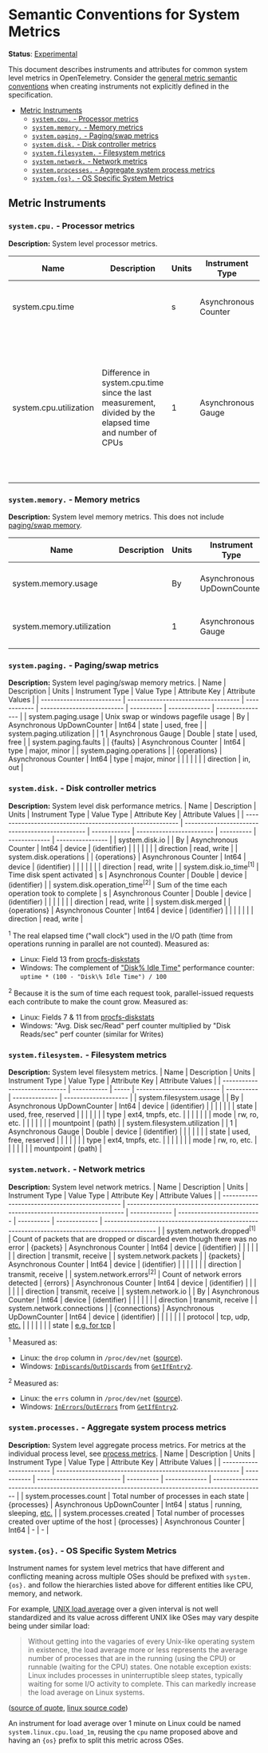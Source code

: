 # Semantic Conventions for System Metrics

**Status**: [Experimental](../../document-status.md)

This document describes instruments and attributes for common system level
metrics in OpenTelemetry. Consider the [general metric semantic
conventions](README.md#general-metric-semantic-conventions) when creating
instruments not explicitly defined in the specification.

<!-- Re-generate TOC with `markdown-toc --no-first-h1 -i` -->

<!-- toc -->

- [Metric Instruments](#metric-instruments)
  * [`system.cpu.` - Processor metrics](#systemcpu---processor-metrics)
  * [`system.memory.` - Memory metrics](#systemmemory---memory-metrics)
  * [`system.paging.` - Paging/swap metrics](#systempaging---pagingswap-metrics)
  * [`system.disk.` - Disk controller metrics](#systemdisk---disk-controller-metrics)
  * [`system.filesystem.` - Filesystem metrics](#systemfilesystem---filesystem-metrics)
  * [`system.network.` - Network metrics](#systemnetwork---network-metrics)
  * [`system.processes.` - Aggregate system process metrics](#systemprocesses---aggregate-system-process-metrics)
  * [`system.{os}.` - OS Specific System Metrics](#systemos---os-specific-system-metrics)

<!-- tocstop -->

## Metric Instruments

### `system.cpu.` - Processor metrics

**Description:** System level processor metrics.

| Name                   | Description | Units | Instrument Type      | Value Type | Attribute Key(s) | Attribute Values                    |
| ---------------------- | ----------- | ----- | ---------------------| ---------- | ---------------- | ----------------------------------- |
| system.cpu.time        |             | s     | Asynchronous Counter | Double     | state            | idle, user, system, interrupt, etc. |
|                        |             |       |                      |            | cpu              | CPU number [0..n-1]                 |
| system.cpu.utilization | Difference in system.cpu.time since the last measurement, divided by the elapsed time and number of CPUs | 1     | Asynchronous Gauge   | Double     | state            | idle, user, system, interrupt, etc. |
|                        |             |       |                      |            | cpu              | CPU number (0..n)                   |

### `system.memory.` - Memory metrics

**Description:** System level memory metrics. This does not include [paging/swap
memory](#systempaging---pagingswap-metrics).

| Name                      | Description | Units | Instrument Type   | Value Type | Attribute Key | Attribute Values         |
| ------------------------- | ----------- | ----- | ----------------- | ---------- | ------------- | ------------------------ |
| system.memory.usage       |             | By    | Asynchronous UpDownCounter | Int64      | state         | used, free, cached, etc. |
| system.memory.utilization |             | 1     | Asynchronous Gauge         | Double     | state         | used, free, cached, etc. |

### `system.paging.` - Paging/swap metrics

**Description:** System level paging/swap memory metrics.
| Name                      | Description                         | Units        | Instrument Type            | Value Type | Attribute Key | Attribute Values |
| ------------------------- | ----------------------------------- | ------------ | -------------------------- | ---------- | ------------- | ---------------- |
| system.paging.usage       | Unix swap or windows pagefile usage | By           | Asynchronous UpDownCounter | Int64      | state         | used, free       |
| system.paging.utilization |                                     | 1            | Asynchronous Gauge         | Double     | state         | used, free       |
| system.paging.faults      |                                     | {faults}     | Asynchronous Counter       | Int64      | type          | major, minor     |
| system.paging.operations  |                                     | {operations} | Asynchronous Counter       | Int64      | type          | major, minor     |
|                           |                                     |              |                            |            | direction     | in, out          |

### `system.disk.` - Disk controller metrics

**Description:** System level disk performance metrics.
| Name                                                      | Description                                     | Units        | Instrument Type          | Value Type | Attribute Key | Attribute Values |
| --------------------------------------------------------- | ----------------------------------------------- | ------------ | ------------------------ | ---------- | ------------- | ---------------- |
| system.disk.io<!--notlink-->                              |                                                 | By           | Asynchronous Counter     | Int64      | device        | (identifier)     |
|                                                           |                                                 |              |                          |            | direction     | read, write      |
| system.disk.operations                                    |                                                 | {operations} | Asynchronous Counter     | Int64      | device        | (identifier)     |
|                                                           |                                                 |              |                          |            | direction     | read, write      |
| system.disk.io_time<sup>\[1\]</sup>                       | Time disk spent activated                       | s            | Asynchronous Counter     | Double     | device        | (identifier)     |
| system.disk.operation_time<sup>\[2\]</sup>                | Sum of the time each operation took to complete | s            | Asynchronous Counter     | Double     | device        | (identifier)     |
|                                                           |                                                 |              |                          |            | direction     | read, write      |
| system.disk.merged                                        |                                                 | {operations} | Asynchronous Counter     | Int64      | device        | (identifier)     |
|                                                           |                                                 |              |                          |            | direction     | read, write      |

<sup>1</sup> The real elapsed time ("wall clock")
used in the I/O path (time from operations running in parallel are not
counted). Measured as:

- Linux: Field 13 from
[procfs-diskstats](https://www.kernel.org/doc/Documentation/ABI/testing/procfs-diskstats)
- Windows: The complement of ["Disk\% Idle
Time"](https://docs.microsoft.com/en-us/archive/blogs/askcore/windows-performance-monitor-disk-counters-explained#windows-performance-monitor-disk-counters-explained:~:text=%25%20Idle%20Time,Idle\)%20to%200%20(meaning%20always%20busy).)
performance counter: `uptime * (100 - "Disk\% Idle Time") / 100`

<sup>2</sup> Because it is the sum of time each
request took, parallel-issued requests each contribute to make the count
grow. Measured as:

- Linux: Fields 7 & 11 from
[procfs-diskstats](https://www.kernel.org/doc/Documentation/ABI/testing/procfs-diskstats)
- Windows: "Avg. Disk sec/Read" perf counter multiplied by "Disk Reads/sec"
perf counter (similar for Writes)

### `system.filesystem.` - Filesystem metrics

**Description:** System level filesystem metrics.
| Name                          | Description | Units | Instrument Type            | Value Type | Attribute Key  | Attribute Values     |
| ----------------------------- | ----------- | ----- | -------------------------- | ---------- | -------------- | -------------------- |
| system.filesystem.usage       |             | By    | Asynchronous UpDownCounter | Int64      | device         | (identifier)         |
|                               |             |       |                            |            | state          | used, free, reserved |
|                               |             |       |                            |            | type           | ext4, tmpfs, etc.    |
|                               |             |       |                            |            | mode           | rw, ro, etc.         |
|                               |             |       |                            |            | mountpoint     | (path)               |
| system.filesystem.utilization |             | 1     | Asynchronous Gauge         | Double     | device         | (identifier)         |
|                               |             |       |                            |            | state          | used, free, reserved |
|                               |             |       |                            |            | type           | ext4, tmpfs, etc.    |
|                               |             |       |                            |            | mode           | rw, ro, etc.         |
|                               |             |       |                            |            | mountpoint     | (path)               |

### `system.network.` - Network metrics

**Description:** System level network metrics.
| Name                                           | Description                                                                   | Units         | Instrument Type            | Value Type | Attribute Key | Attribute Values                                                                               |
| ---------------------------------------------- | ----------------------------------------------------------------------------- | ------------- | -------------------------- | ---------- | ------------- | ---------------------------------------------------------------------------------------------- |
| system.network.dropped<sup>\[1\]</sup>         | Count of packets that are dropped or discarded even though there was no error | {packets}     | Asynchronous Counter       | Int64      | device        | (identifier)                                                                                   |
|                                                |                                                                               |               |                            |            | direction     | transmit, receive                                                                              |
| system.network.packets                         |                                                                               | {packets}     | Asynchronous Counter       | Int64      | device        | (identifier)                                                                                   |
|                                                |                                                                               |               |                            |            | direction     | transmit, receive                                                                              |
| system.network.errors<sup>\[2\]</sup>          | Count of network errors detected                                              | {errors}      | Asynchronous Counter       | Int64      | device        | (identifier)                                                                                   |
|                                                |                                                                               |               |                            |            | direction     | transmit, receive                                                                              |
| system<!--notlink-->.network.io                |                                                                               | By            | Asynchronous Counter       | Int64      | device        | (identifier)                                                                                   |
|                                                |                                                                               |               |                            |            | direction     | transmit, receive                                                                              |
| system.network.connections                     |                                                                               | {connections} | Asynchronous UpDownCounter | Int64      | device        | (identifier)                                                                                   |
|                                                |                                                                               |               |                            |            | protocol      | tcp, udp, [etc.](https://en.wikipedia.org/wiki/Transport_layer#Protocols)                      |
|                                                |                                                                               |               |                            |            | state         | [e.g. for tcp](https://en.wikipedia.org/wiki/Transmission_Control_Protocol#Protocol_operation) |

<sup>1</sup> Measured as:

- Linux: the `drop` column in `/proc/dev/net`
([source](https://web.archive.org/web/20180321091318/http://www.onlamp.com/pub/a/linux/2000/11/16/LinuxAdmin.html)).
- Windows:
[`InDiscards`/`OutDiscards`](https://docs.microsoft.com/en-us/windows/win32/api/netioapi/ns-netioapi-mib_if_row2)
from
[`GetIfEntry2`](https://docs.microsoft.com/en-us/windows/win32/api/netioapi/nf-netioapi-getifentry2).

<sup>2</sup> Measured as:

- Linux: the `errs` column in `/proc/dev/net`
([source](https://web.archive.org/web/20180321091318/http://www.onlamp.com/pub/a/linux/2000/11/16/LinuxAdmin.html)).
- Windows:
[`InErrors`/`OutErrors`](https://docs.microsoft.com/en-us/windows/win32/api/netioapi/ns-netioapi-mib_if_row2)
from
[`GetIfEntry2`](https://docs.microsoft.com/en-us/windows/win32/api/netioapi/nf-netioapi-getifentry2).

### `system.processes.` - Aggregate system process metrics

**Description:** System level aggregate process metrics. For metrics at the
individual process level, see [process metrics](process-metrics.md).
| Name                     | Description                                               | Units       | Instrument Type            | Value Type | Attribute Key | Attribute Values                                                                               |
| ------------------------ | --------------------------------------------------------- | ----------- | -------------------------- | ---------- | ------------- | ---------------------------------------------------------------------------------------------- |
| system.processes.count   | Total number of processes in each state                   | {processes} | Asynchronous UpDownCounter | Int64      | status        | running, sleeping, [etc.](https://man7.org/linux/man-pages/man1/ps.1.html#PROCESS_STATE_CODES) |
| system.processes.created | Total number of processes created over uptime of the host | {processes} | Asynchronous Counter       | Int64      | -             | -                                                                                              |

### `system.{os}.` - OS Specific System Metrics

Instrument names for system level metrics that have different and conflicting
meaning across multiple OSes should be prefixed with `system.{os}.` and
follow the hierarchies listed above for different entities like CPU, memory,
and network.

For example, [UNIX load
average](https://en.wikipedia.org/wiki/Load_(computing)) over a given
interval is not well standardized and its value across different UNIX like
OSes may vary despite being under similar load:

> Without getting into the vagaries of every Unix-like operating system in
existence, the load average more or less represents the average number of
processes that are in the running (using the CPU) or runnable (waiting for
the CPU) states. One notable exception exists: Linux includes processes in
uninterruptible sleep states, typically waiting for some I/O activity to
complete. This can markedly increase the load average on Linux systems.

([source of
quote](https://github.com/torvalds/linux/blob/e4cbce4d131753eca271d9d67f58c6377f27ad21/kernel/sched/loadavg.c#L11-L18),
[linux source
code](https://github.com/torvalds/linux/blob/e4cbce4d131753eca271d9d67f58c6377f27ad21/kernel/sched/loadavg.c#L11-L18))

An instrument for load average over 1 minute on Linux could be named
`system.linux.cpu.load_1m`, reusing the `cpu` name proposed above and having
an `{os}` prefix to split this metric across OSes.
